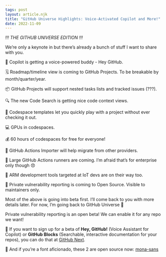```yaml
---
tags: post
layout: article.njk
title: "GitHub Universe Highlights: Voice-Activated Copilot and More!"
date: 2022-11-09
---
```


_!!! THE GITHUB UNIVERSE EDITION !!!_

We’re only a keynote in but there’s already a bunch of stuff I want to share with you.

📣 Copilot is getting a voice-powered buddy - Hey GitHub.

🗓️ Roadmap/timeline view is coming to GitHub Projects. To be breakable by month/quarter/year.

📦 GitHub Projects will support nested tasks lists and tracked issues (???).

🔍 The new Code Search is getting nice code context views.

🧁 Codespace templates let you quickly play with a project without ever checking it out.

💻 GPUs in codespaces.

💰 60 hours of codespaces for free for everyone!

🔄 GitHub Actions Importer will help migrate from other providers.

🥁 Large GitHub Actions runners are coming. I’m afraid that’s for enterprise only though 😞

💪 ARM development tools targeted at IoT devs are on their way too.

🤫 Private vulnerability reporting is coming to Open Source. Visible to maintainers only.

Most of the above is going into beta first. I’ll come back to you with more details later. For now, I’m going back to GitHub Universe 👾

Private vulnerability reporting is an open beta! We can enable it for any repo we want!

🔖 If you want to sign up for a beta of **Hey, GitHub!** (Voice Assistant for Copilot) or **GitHub Blocks** (Searchable, interactive documentation for your repos), you can do that at [GitHub Next](https://githubnext.com/).

🐸 And if you’re a font aficionado, these 2 are open source now: [mona-sans](https://github.com/mona-sans)
